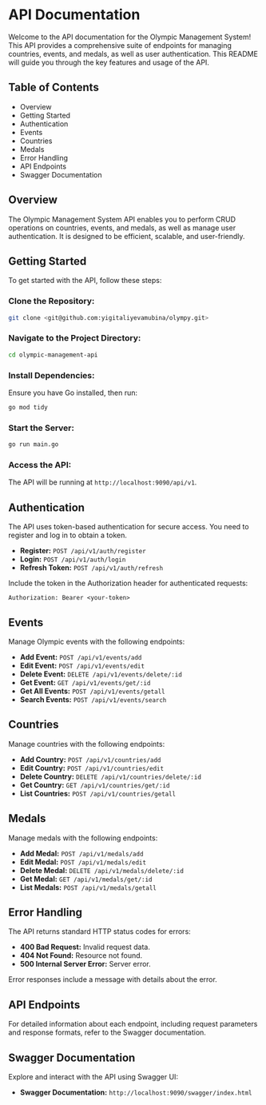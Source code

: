 # API Documentation

Welcome to the API documentation for the Olympic Management System! This API provides a comprehensive suite of endpoints for managing countries, events, and medals, as well as user authentication. This README will guide you through the key features and usage of the API.

## Table of Contents

- Overview
- Getting Started
- Authentication
- Events
- Countries
- Medals
- Error Handling
- API Endpoints
- Swagger Documentation

## Overview

The Olympic Management System API enables you to perform CRUD operations on countries, events, and medals, as well as manage user authentication. It is designed to be efficient, scalable, and user-friendly.

## Getting Started

To get started with the API, follow these steps:

### Clone the Repository:

```bash
git clone <git@github.com:yigitaliyevamubina/olympy.git>

```

### Navigate to the Project Directory:

```bash
cd olympic-management-api

```

### Install Dependencies:

Ensure you have Go installed, then run:

```bash
go mod tidy

```

### Start the Server:

```bash
go run main.go

```

### Access the API:

The API will be running at `http://localhost:9090/api/v1`.

## Authentication

The API uses token-based authentication for secure access. You need to register and log in to obtain a token.

- **Register:** `POST /api/v1/auth/register`
- **Login:** `POST /api/v1/auth/login`
- **Refresh Token:** `POST /api/v1/auth/refresh`

Include the token in the Authorization header for authenticated requests:

```
Authorization: Bearer <your-token>

```

## Events

Manage Olympic events with the following endpoints:

- **Add Event:** `POST /api/v1/events/add`
- **Edit Event:** `POST /api/v1/events/edit`
- **Delete Event:** `DELETE /api/v1/events/delete/:id`
- **Get Event:** `GET /api/v1/events/get/:id`
- **Get All Events:** `POST /api/v1/events/getall`
- **Search Events:** `POST /api/v1/events/search`

## Countries

Manage countries with the following endpoints:

- **Add Country:** `POST /api/v1/countries/add`
- **Edit Country:** `POST /api/v1/countries/edit`
- **Delete Country:** `DELETE /api/v1/countries/delete/:id`
- **Get Country:** `GET /api/v1/countries/get/:id`
- **List Countries:** `POST /api/v1/countries/getall`

## Medals

Manage medals with the following endpoints:

- **Add Medal:** `POST /api/v1/medals/add`
- **Edit Medal:** `POST /api/v1/medals/edit`
- **Delete Medal:** `DELETE /api/v1/medals/delete/:id`
- **Get Medal:** `GET /api/v1/medals/get/:id`
- **List Medals:** `POST /api/v1/medals/getall`

## Error Handling

The API returns standard HTTP status codes for errors:

- **400 Bad Request:** Invalid request data.
- **404 Not Found:** Resource not found.
- **500 Internal Server Error:** Server error.

Error responses include a message with details about the error.

## API Endpoints

For detailed information about each endpoint, including request parameters and response formats, refer to the Swagger documentation.

## Swagger Documentation

Explore and interact with the API using Swagger UI:

- **Swagger Documentation:** `http://localhost:9090/swagger/index.html`
